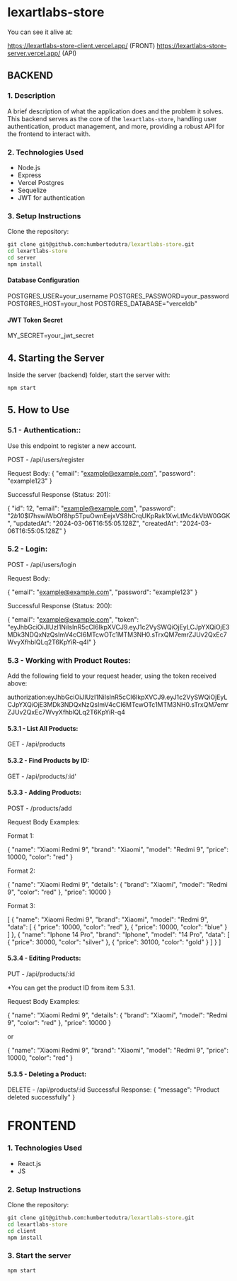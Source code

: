 # lexartlabs-store

You can see it alive at:

https://lexartlabs-store-client.vercel.app/ (FRONT)
https://lexartlabs-store-server.vercel.app/ (API)

## BACKEND

### 1. Description
A brief description of what the application does and the problem it solves. This backend serves as the core of the `lexartlabs-store`, handling user authentication, product management, and more, providing a robust API for the frontend to interact with.

### 2. Technologies Used
- Node.js
- Express
- Vercel Postgres
- Sequelize
- JWT for authentication

### 3. Setup Instructions

Clone the repository:

```bat
git clone git@github.com:humbertodutra/lexartlabs-store.git
cd lexartlabs-store
cd server
npm install
```

#### Database Configuration
POSTGRES_USER=your_username
POSTGRES_PASSWORD=your_password
POSTGRES_HOST=your_host
POSTGRES_DATABASE="verceldb"

#### JWT Token Secret
MY_SECRET=your_jwt_secret


## 4. Starting the Server

Inside the server (backend) folder, start the server with:

```bat
npm start
```


## 5. How to Use

### 5.1 -  Authentication:: 

Use this endpoint to register a new account.

POST - /api/users/register

Request Body:
{
  "email": "example@example.com",
  "password": "example123"
}

Successful Response (Status: 201):

{
    "id": 12,
    "email": "example@example.com",
    "password": "$2b$10$I7hswiWbOf8hp5TpuOwnEejxVS8hCrqUKpRak1XwLtMc4kVbW0GGK",
    "updatedAt": "2024-03-06T16:55:05.128Z",
    "createdAt": "2024-03-06T16:55:05.128Z"
}

### 5.2 - Login:

POST - /api/users/login

Request Body:


{
  "email": "example@example.com",
  "password": "example123"
}

Successful Response (Status: 200):

{
    "email": "example@example.com",
    "token": "eyJhbGciOiJIUzI1NiIsInR5cCI6IkpXVCJ9.eyJ1c2VySWQiOjEyLCJpYXQiOjE3MDk3NDQxNzQsImV4cCI6MTcwOTc1MTM3NH0.sTrxQM7emrZJUv2QxEc7WvyXfhblQLq2T6KpYiR-q4I"
}

### 5.3 - Working with Product Routes:


Add the following field to your request header, using the token received above: 

authorization:eyJhbGciOiJIUzI1NiIsInR5cCI6IkpXVCJ9.eyJ1c2VySWQiOjEyLCJpYXQiOjE3MDk3NDQxNzQsImV4cCI6MTcwOTc1MTM3NH0.sTrxQM7emrZJUv2QxEc7WvyXfhblQLq2T6KpYiR-q4

#### 5.3.1 - List All Products:

GET - /api/products

#### 5.3.2 - Find Products by ID:

GET - /api/products/:id'

#### 5.3.3 - Adding Products:

POST - /products/add

Request Body Examples:

Format 1:

{
   "name": "Xiaomi Redmi 9",
   "brand": "Xiaomi",
   "model": "Redmi 9",
   "price": 10000,
   "color": "red"
}


Format 2: 

{
   "name": "Xiaomi Redmi 9",
   "details": {
       "brand": "Xiaomi",
       "model": "Redmi 9",
       "color": "red"
   },
   "price": 10000
}

Format 3:

[
   {
      "name": "Xiaomi Redmi 9",
      "brand": "Xiaomi",
      "model": "Redmi 9",
      "data": [
         {
            "price": 10000,
            "color": "red"
         },
         {
            "price": 10000,
            "color": "blue"
         }
      ]
   },
   {
      "name": "Iphone 14 Pro",
      "brand": "Iphone",
      "model": "14 Pro",
      "data": [
         {
            "price": 30000,
            "color": "silver"
         },
         {
            "price": 30100,
            "color": "gold"
         }
      ]
   }
]

#### 5.3.4 - Editing Products:

PUT - /api/products/:id

*You can get the product ID from item 5.3.1.

Request Body Examples:

{
   "name": "Xiaomi Redmi 9",
   "details": {
       "brand": "Xiaomi",
       "model": "Redmi 9",
       "color": "red"
   },
   "price": 10000
}

or 

{
   "name": "Xiaomi Redmi 9",
   "brand": "Xiaomi",
   "model": "Redmi 9",
   "price": 10000,
   "color": "red"
}


#### 5.3.5 - Deleting a Product:

DELETE - /api/products/:id
Successful Response:
{
    "message": "Product deleted successfully"
}




# FRONTEND


### 1. Technologies Used
- React.js
- JS

### 2. Setup Instructions

Clone the repository:

```bat
git clone git@github.com:humbertodutra/lexartlabs-store.git
cd lexartlabs-store
cd client
npm install
```
### 3. Start the server

```bat
npm start
```
